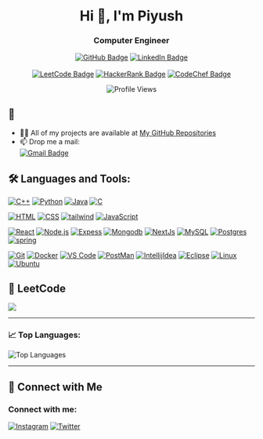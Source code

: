 <h1 align="center">Hi 👋, I'm Piyush</h1>
<h3 align="center">Computer Engineer</h3>

<p align="center">
  <a href="https://github.com/piyush-ghanghav" target="_blank"><img src="https://img.shields.io/github/followers/piyush-ghanghav?label=Follow&style=social" alt="GitHub Badge"></a>
  <a href="https://linkedin.com/in/piyush-ghanghav" target="_blank"><img src="https://img.shields.io/badge/-Piyush%20Ghanghav-blue?style=flat&logo=Linkedin&logoColor=white" alt="LinkedIn Badge"></a>
  <br>
  <br>
  <a href="https://leetcode.com/piyushghanghav" target="_blank"><img src="https://img.shields.io/badge/LeetCode-white?style=for-the-badge&logo=LeetCode&logoColor=#d16c06" alt="LeetCode Badge"></a>
  <a href="https://www.hackerrank.com/piyushghanghav" target="_blank"><img src="https://img.shields.io/badge/-Hackerrank-2EC866?style=for-the-badge&logo=HackerRank&logoColor=white" alt="HackerRank Badge"></a>
  <a href="https://www.codechef.com/users/piyushghanghav" target="_blank"><img src="https://img.shields.io/badge/CodeChef-%23964B00.svg?style=for-the-badge&logo=CodeChef&logoColor=white" alt="CodeChef Badge"></a>

</p>

<p align="center">
  <img src="https://komarev.com/ghpvc/?username=piyush-ghanghav&style=flat-square&color=blue" alt="Profile Views"/>
</p>

## 🌟
- 👨‍💻 All of my projects are available at [My GitHub Repositories](https://github.com/piyush-ghanghav?tab=repositories)
- 📫 Drop me a mail:  
  <a href="mailto:piyushghanghav@gmail.com" target="_blank">
      <img src="https://img.shields.io/badge/Gmail-D14836?style=for-the-badge&logo=gmail&logoColor=white" alt="Gmail Badge">
  </a>


## 🛠️ Languages and Tools:


<p align="left">
  <a href="https://github.com/piyush-ghanghav?tab=repositories&q=&type=&language=c%2B%2B&sort="><img src="https://skillicons.dev/icons?i=cpp" alt="C++" /></a>
  <a href="https://github.com/piyush-ghanghav?tab=repositories&q=&type=&language=python&sort="><img src="https://skillicons.dev/icons?i=python" alt="Python" /></a>
  <a href="https://github.com/piyush-ghanghav?tab=repositories&q=&type=&language=java&sort="><img src="https://skillicons.dev/icons?i=java" alt="Java" /></a>
  <a href="https://github.com/piyush-ghanghav?tab=repositories"><img src="https://skillicons.dev/icons?i=c" alt="C" /></a>
</p>
<p align="left">
  <a href="https://github.com/piyush-ghanghav?tab=repositories"><img src="https://skillicons.dev/icons?i=html" alt="HTML" /></a>
  <a href="https://github.com/piyush-ghanghav?tab=repositories&q=&type=&language=css&sort="><img src="https://skillicons.dev/icons?i=css" alt="CSS" /></a>
  <a href="https://github.com/piyush-ghanghav?tab=repositories"><img src="https://skillicons.dev/icons?i=tailwind" alt="tailwind" /></a>
  <a href="https://github.com/piyush-ghanghav?tab=repositories&q=&type=&language=javascript&sort="><img src="https://skillicons.dev/icons?i=js" alt="JavaScript" /></a>
</p>
  <p align="left">
  <a href="https://github.com/piyush-ghanghav/FullStack-MERN-Blog"><img src="https://skillicons.dev/icons?i=react" alt="React" /></a>
  <a href="https://github.com/piyush-ghanghav/event-management-backend"><img src="https://skillicons.dev/icons?i=nodejs" alt="Node.js" /></a>
  <a href="https://github.com/piyush-ghanghav/event-management-backend"><img src="https://skillicons.dev/icons?i=express" alt="Expess" /></a>
<a href="https://github.com/piyush-ghanghav/event-management-backend"><img src="https://skillicons.dev/icons?i=mongodb" alt="Mongodb" /></a>
  <a href="https://github.com/piyush-ghanghav/Interview-Assistant"><img src="https://skillicons.dev/icons?i=nextjs" alt="NextJs" /></a>
<!--   <a href="https://github.com/piyush-ghanghav?tab=repositories"><img src="https://skillicons.dev/icons?i=npm" alt="npm" /></a> -->
  <a href="https://github.com/piyush-ghanghav/DBMS-Assignment"><img src="https://skillicons.dev/icons?i=mysql" alt="MySQL" /></a>
  <a href="https://github.com/piyush-ghanghav?tab=repositories"><img src="https://skillicons.dev/icons?i=postgres" alt="Postgres" /></a>
  <a href="https://github.com/piyush-ghanghav/dev.java.SpringBoot"><img src="https://skillicons.dev/icons?i=spring" alt="spring" /></a>
</p>

<p align="left">
  <a href="https://github.com/piyush-ghanghav?tab=repositories"><img src="https://skillicons.dev/icons?i=git" alt="Git" /></a>
  <a href="https://github.com/piyush-ghanghav?tab=repositories"><img src="https://skillicons.dev/icons?i=docker" alt="Docker" /></a>
  <a href="https://github.com/piyush-ghanghav?tab=repositories"><img src="https://skillicons.dev/icons?i=vscode" alt="VS Code" /></a>
  <a href="https://github.com/piyush-ghanghav?tab=repositories"><img src="https://skillicons.dev/icons?i=postman" alt="PostMan" /></a>
  <a href="https://github.com/piyush-ghanghav?tab=repositories"><img src="https://skillicons.dev/icons?i=idea" alt="IntellijIdea" /></a>
  <a href="https://github.com/piyush-ghanghav?tab=repositories"><img src="https://skillicons.dev/icons?i=eclipse" alt="Eclipse" /></a>
  <a href="https://github.com/piyush-ghanghav?tab=repositories"><img src="https://skillicons.dev/icons?i=linux" alt="Linux" /></a>
  <a href="https://github.com/piyush-ghanghav?tab=repositories"><img src="https://skillicons.dev/icons?i=ubuntu" alt="Ubuntu" /></a>
</p>




## 🧩 LeetCode
![](https://leetcard.jacoblin.cool/piyushghanghav?theme=light,unicorn)
<!--
## 🚀 Projects
- [Full-Stack MERN Blog](https://github.com/piyush-ghanghav/Full-Stack-MERN-Blog): A blog project application using Node.js, Express, React, and MongoDB.
- [JavaScript Skills Sprint](https://github.com/piyush-ghanghav/30-day-js-challenge): A series of JavaScript tasks and exercises to enhance the skills.
## 📈 GitHub Stats

<p align="center">
  <img src="https://github-readme-stats.vercel.app/api?username=piyush-ghanghav&show_icons=true&theme=radical" alt="GitHub Stats"/>
  <br>
  This displays my overall GitHub statistics including total commits, contributions, and more.
</p>

<p align="center">
  <img src="https://github-readme-streak-stats.herokuapp.com/?user=piyush-ghanghav&theme=radical" alt="GitHub Streak"/>
  <br>
  This shows my current GitHub streak, indicating how many consecutive days I've contributed to GitHub.
</p>

<p align="center">
  <img src="https://github-readme-stats.vercel.app/api/top-langs/?username=piyush-ghanghav&layout=compact&theme=radical" alt="Top Languages"/>
  <br>
  This highlights the programming languages I've used most frequently in my repositories.
</p>
-->
---

### 📈 Top Languages:
![Top Languages](https://github-readme-stats.vercel.app/api/top-langs/?username=piyush-ghanghav&layout=compact&theme=radical)

---


## 🔗 Connect with Me
<h3 align="left">Connect with me:</h3>

<p align="left">
  <a href="https://instagram.com/piyush.10_" target = "_blank"><img src="https://skillicons.dev/icons?i=instagram" alt="Instagram" /></a>
  <a href="https://twitter.com/piyushghanghav1" target = "_blank"><img src="https://skillicons.dev/icons?i=twitter" alt="Twitter" /></a>
<!--   <a href="https://x.com/piyushghanghav1" target="_blank">
    <img src="https://img.shields.io/badge/X-%23000000.svg?style=for-the-badge&logo=X&logoColor=white" alt="X Badge">
</a>
 -->
</p>

